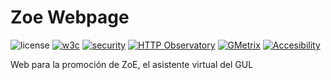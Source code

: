 # Zoe Webpage

![license](https://img.shields.io/github/license/guluc3m/webzoe?style=flat-square)
[![w3c](https://img.shields.io/w3c-validation/html?style=flat-square&targetUrl=https%3A%2F%2Fzoe.gul.es)](https://validator.nu/?doc=https%3A%2F%2Fzoe.gul.es)
[![security](https://img.shields.io/security-headers?style=flat-square&url=https%3A%2F%2Fzoe.gul.es)](https://securityheaders.com/?q=zoe.gul.es&followRedirects=on)
[![HTTP Observatory](https://img.shields.io/mozilla-observatory/grade-score/zoe.gul.es?style=flat-square)](https://observatory.mozilla.org/analyze/zoe.gul.es)
[![GMetrix](https://img.shields.io/badge/GTMetrix-A-success?style=flat-square)](https://gtmetrix.com/reports/zoe.gul.es/etmqbtKa/)
[![Accesibility](https://img.shields.io/badge/Accesibility-99%2F100-success?style=flat-square)](https://accessibilitytest.org/results/a-J5ftn_YiVx)

Web para la promoción de ZoE, el asistente virtual del GUL

